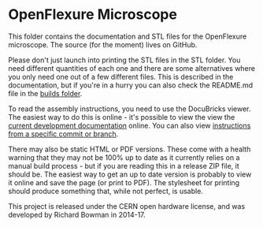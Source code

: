 OpenFlexure Microscope
======================

This folder contains the documentation and STL files for the OpenFlexure microscope.  The source (for the moment) lives on GitHub.

Please don't just launch into printing the STL files in the STL folder.  You need different quantities of each one and there are some alternatives where you only need one out of a few different files.  This is described in the documentation, but if you're in a hurry you can also check the README.md file in the [builds folder](https://github.com/rwb27/openflexure_microscope/tree/master/builds).

To read the assembly instructions, you need to use the DocuBricks viewer.  The easiest way to do this is online - it's possible to view the view the [current development documentation](http://rwb27.github.io/openflexure_microscope/docubricks/current_master_version.html) online.  You can also view [instructions from a specific commit or branch](http://rwb27.github.io/openflexure_microscope/docubricks/docubricks-viewer-pasteurl.html).

There may also be static HTML or PDF versions.  These come with a health warning that they may not be 100% up to date as it currently relies on a manual build process - but if you are reading this in a release ZIP file, it should be.  The easiest way to get an up to date version is probably to view it online and save the page (or print to PDF).  The stylesheet for printing should produce something that, while not perfect, is usable.

This project is released under the CERN open hardware license, and was developed by Richard Bowman in 2014-17.
